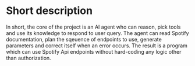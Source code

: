 # Short description
In short, the core of the project is an AI agent who can reason, pick tools and use its knowledge to respond to user query.
The agent can read Spotify documentation, plan the sqeuence of endpoints to use, generate parameters and correct itself when an error occurs.
The result is a program which can use Spotify Api endpoints without hard-coding any logic other than authorization.
